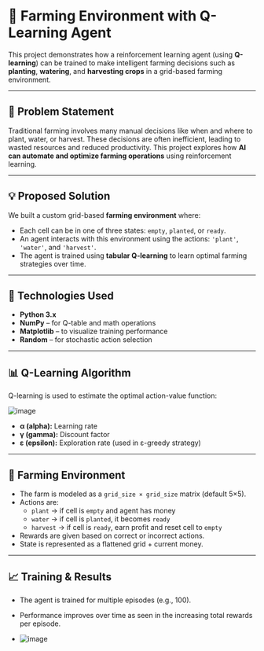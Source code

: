 # 🌾 Farming Environment with Q-Learning Agent

This project demonstrates how a reinforcement learning agent (using **Q-learning**) can be trained to make intelligent farming decisions such as **planting**, **watering**, and **harvesting crops** in a grid-based farming environment.

---

## 🧠 Problem Statement

Traditional farming involves many manual decisions like when and where to plant, water, or harvest. These decisions are often inefficient, leading to wasted resources and reduced productivity. This project explores how **AI can automate and optimize farming operations** using reinforcement learning.

---

## 💡 Proposed Solution

We built a custom grid-based **farming environment** where:
- Each cell can be in one of three states: `empty`, `planted`, or `ready`.
- An agent interacts with this environment using the actions: `'plant'`, `'water'`, and `'harvest'`.
- The agent is trained using **tabular Q-learning** to learn optimal farming strategies over time.

---

## 🔧 Technologies Used

- **Python 3.x**
- **NumPy** – for Q-table and math operations
- **Matplotlib** – to visualize training performance
- **Random** – for stochastic action selection

---

## 📊 Q-Learning Algorithm

Q-learning is used to estimate the optimal action-value function:

![image](https://github.com/user-attachments/assets/af9b9a30-02db-42ed-bc4b-8fc12e7199a1)

- **α (alpha):** Learning rate
- **γ (gamma):** Discount factor
- **ε (epsilon):** Exploration rate (used in ε-greedy strategy)

---

## 🚜 Farming Environment

- The farm is modeled as a `grid_size × grid_size` matrix (default 5×5).
- Actions are:
  - `plant` → if cell is `empty` and agent has money
  - `water` → if cell is `planted`, it becomes `ready`
  - `harvest` → if cell is `ready`, earn profit and reset cell to `empty`
- Rewards are given based on correct or incorrect actions.
- State is represented as a flattened grid + current money.

---

## 📈 Training & Results

- The agent is trained for multiple episodes (e.g., 100).
- Performance improves over time as seen in the increasing total rewards per episode.

- ![image](https://github.com/user-attachments/assets/98b7959f-09c4-4aec-8745-814d662c471e)



